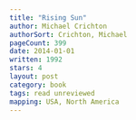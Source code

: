 ```yaml
---
title: "Rising Sun"
author: Michael Crichton
authorSort: Crichton, Michael
pageCount: 399
date: 2014-01-01
written: 1992
stars: 4
layout: post
category: book
tags: read unreviewed
mapping: USA, North America
---
```

